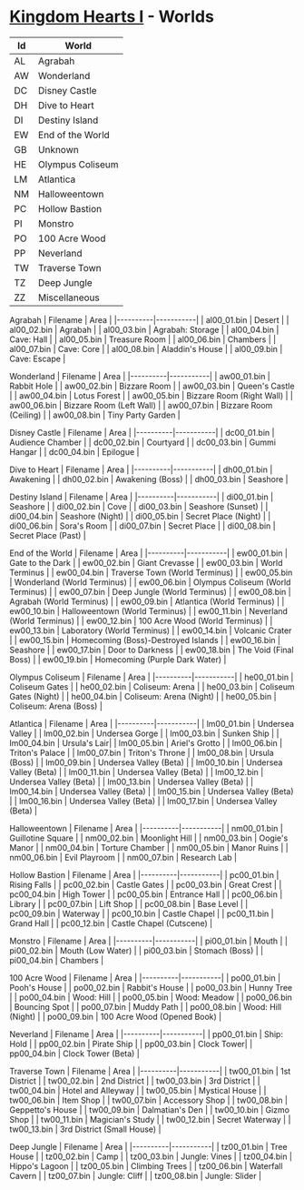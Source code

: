 # [Kingdom Hearts I](index.md) - Worlds

| Id | World |
|----|-------|
| AL | Agrabah
| AW | Wonderland
| DC | Disney Castle
| DH | Dive to Heart
| DI | Destiny Island
| EW | End of the World
| GB | Unknown
| HE | Olympus Coliseum
| LM | Atlantica
| NM | Halloweentown
| PC | Hollow Bastion
| PI | Monstro
| PO | 100 Acre Wood
| PP | Neverland
| TW | Traverse Town
| TZ | Deep Jungle
| ZZ | Miscellaneous

Agrabah
| Filename | Area | 
|----------|-----------|
| al00_01.bin | Desert |
| al00_02.bin | Agrabah |
| al00_03.bin | Agrabah: Storage |
| al00_04.bin | Cave: Hall |
| al00_05.bin | Treasure Room |
| al00_06.bin | Chambers |
| al00_07.bin | Cave: Core |
| al00_08.bin | Aladdin's House |
| al00_09.bin | Cave: Escape |

Wonderland
| Filename | Area | 
|----------|-----------|
| aw00_01.bin | Rabbit Hole |
| aw00_02.bin | Bizzare Room |
| aw00_03.bin | Queen's Castle |
| aw00_04.bin | Lotus Forest |
| aw00_05.bin | Bizzare Room (Right Wall) |
| aw00_06.bin | Bizzare Room (Left Wall) |
| aw00_07.bin | Bizzare Room (Ceiling) |
| aw00_08.bin | Tiny Party Garden |

Disney Castle
| Filename | Area | 
|----------|-----------|
| dc00_01.bin | Audience Chamber |
| dc00_02.bin | Courtyard |
| dc00_03.bin | Gummi Hangar |
| dc00_04.bin | Epilogue |

Dive to Heart
| Filename | Area | 
|----------|-----------|
| dh00_01.bin | Awakening |
| dh00_02.bin | Awakening (Boss) |
| dh00_03.bin | Seashore |

Destiny Island
| Filename | Area | 
|----------|-----------|
| di00_01.bin | Seashore |
| di00_02.bin | Cove |
| di00_03.bin | Seashore (Sunset) |
| di00_04.bin | Seashore (Night) |
| di00_05.bin | Secret Place (Night) |
| di00_06.bin | Sora's Room |
| di00_07.bin | Secret Place |
| di00_08.bin | Secret Place (Past) |

End of the World
| Filename | Area | 
|----------|-----------|
| ew00_01.bin | Gate to the Dark |
| ew00_02.bin | Giant Crevasse |
| ew00_03.bin | World Terminus |
| ew00_04.bin | Traverse Town (World Terminus) |
| ew00_05.bin | Wonderland (World Terminus) |
| ew00_06.bin | Olympus Coliseum (World Terminus) |
| ew00_07.bin | Deep Jungle (World Terminus) |
| ew00_08.bin | Agrabah (World Terminus) |
| ew00_09.bin | Atlantica (World Terminus) |
| ew00_10.bin | Halloweentown (World Terminus) |
| ew00_11.bin | Neverland (World Terminus) |
| ew00_12.bin | 100 Acre Wood (World Terminus) |
| ew00_13.bin | Laboratory (World Terminus) |
| ew00_14.bin | Volcanic Crater |
| ew00_15.bin | Homecoming (Boss)-Destroyed Islands |
| ew00_16.bin | Seashore |
| ew00_17.bin | Door to Darkness |
| ew00_18.bin | The Void (Final Boss) |
| ew00_19.bin | Homecoming (Purple Dark Water) |

Olympus Coliseum
| Filename | Area | 
|----------|-----------|
| he00_01.bin | Coliseum Gates |
| he00_02.bin | Coliseum: Arena |
| he00_03.bin | Coliseum Gates (Night) |
| he00_04.bin | Coliseum: Arena (Night) |
| he00_05.bin | Coliseum: Arena (Boss)  |

Atlantica
| Filename | Area | 
|----------|-----------|
| lm00_01.bin | Undersea Valley |
| lm00_02.bin | Undersea Gorge |
| lm00_03.bin | Sunken Ship |
| lm00_04.bin | Ursula's Lair|
| lm00_05.bin | Ariel's Grotto |
| lm00_06.bin | Triton's Palace |
| lm00_07.bin | Triton's Throne |
| lm00_08.bin | Ursula (Boss) |
| lm00_09.bin | Undersea Valley (Beta) |
| lm00_10.bin | Undersea Valley (Beta) |
| lm00_11.bin | Undersea Valley (Beta) |
| lm00_12.bin | Undersea Valley (Beta) |
| lm00_13.bin | Undersea Valley (Beta) |
| lm00_14.bin | Undersea Valley (Beta) |
| lm00_15.bin | Undersea Valley (Beta) |
| lm00_16.bin | Undersea Valley (Beta) |
| lm00_17.bin | Undersea Valley (Beta) |

Halloweentown
| Filename | Area | 
|----------|-----------|
| nm00_01.bin | Guillotine Square |
| nm00_02.bin | Moonlight Hill |
| nm00_03.bin | Oogie's Manor |
| nm00_04.bin | Torture Chamber |
| nm00_05.bin | Manor Ruins |
| nm00_06.bin | Evil Playroom |
| nm00_07.bin | Research Lab |

Hollow Bastion
| Filename | Area | 
|----------|-----------|
| pc00_01.bin | Rising Falls |
| pc00_02.bin | Castle Gates |
| pc00_03.bin | Great Crest |
| pc00_04.bin | High Tower |
| pc00_05.bin | Entrance Hall |
| pc00_06.bin | Library |
| pc00_07.bin | Lift Shop |
| pc00_08.bin | Base Level |
| pc00_09.bin | Waterway |
| pc00_10.bin | Castle Chapel |
| pc00_11.bin | Grand Hall |
| pc00_12.bin | Castle Chapel (Cutscene) |

Monstro
| Filename | Area | 
|----------|-----------|
| pi00_01.bin | Mouth |
| pi00_02.bin | Mouth (Low Water) |
| pi00_03.bin | Stomach (Boss) |
| pi00_04.bin | Chambers |

100 Acre Wood
| Filename | Area | 
|----------|-----------|
| po00_01.bin | Pooh's House |
| po00_02.bin | Rabbit's House |
| po00_03.bin | Hunny Tree |
| po00_04.bin | Wood: Hill |
| po00_05.bin | Wood: Meadow |
| po00_06.bin | Bouncing Spot |
| po00_07.bin | Muddy Path |
| po00_08.bin | Wood: Hill (Night) |
| po00_09.bin | 100 Acre Wood (Opened Book) |

Neverland
| Filename | Area | 
|----------|-----------|
| pp00_01.bin | Ship: Hold |
| pp00_02.bin | Pirate Ship |
| pp00_03.bin | Clock Tower|
| pp00_04.bin | Clock Tower (Beta) |

Traverse Town
| Filename | Area | 
|----------|-----------|
| tw00_01.bin | 1st District |
| tw00_02.bin | 2nd District |
| tw00_03.bin | 3rd District |
| tw00_04.bin | Hotel and Alleyway |
| tw00_05.bin | Mystical House |
| tw00_06.bin | Item Shop |
| tw00_07.bin | Accessory Shop |
| tw00_08.bin | Geppetto's House |
| tw00_09.bin | Dalmatian's Den |
| tw00_10.bin | Gizmo Shop |
| tw00_11.bin | Magician's Study |
| tw00_12.bin | Secret Waterway |
| tw00_13.bin | 3rd District (Small House) |

Deep Jungle
| Filename | Area | 
|----------|-----------|
| tz00_01.bin | Tree House |
| tz00_02.bin | Camp |
| tz00_03.bin | Jungle: Vines |
| tz00_04.bin | Hippo's Lagoon |
| tz00_05.bin | Climbing Trees |
| tz00_06.bin | Waterfall Cavern |
| tz00_07.bin | Jungle: Cliff |
| tz00_08.bin | Jungle: Slider |
